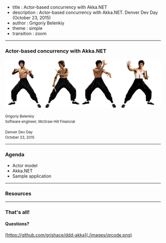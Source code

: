 ﻿- title : Actor-based concurrency with Akka.NET 
- description : Actor-based concurrency with Akka.NET. Denver Dev Day (October 23, 2015)
- author : Grigoriy Belenkiy
- theme : simple
- transition : zoom

***

### Actor-based concurrency with Akka.NET

![Bruce Lee](./images/bruce_lee_render_3546x1114_by_sachso74-d6zg2tg.png)

<!-- Image by sachso74 (DevianTArt) -->

<small>Grigoriy Belenkiy<br/>
Software engineer, McGraw Hill Financial
<br/>
<br/>
Denver Dev Day<br/>
October 23, 2015</small>

***

### Agenda

- Actor model
- Akka.NET
- Sample application

***

### Resources

***

### That's all!

#### Questions?

[https://github.com/grishace/ddd-akka](./images/qrcode.png)
